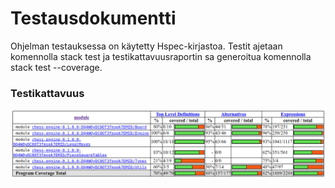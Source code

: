 # Testausdokumentti

Ohjelman testauksessa on käytetty Hspec-kirjastoa. Testit ajetaan komennolla stack test ja testikattavuusraportin sa generoitua komennolla stack test --coverage.

### Testikattavuus

![testikattavuusraportti](./coverage.png)
